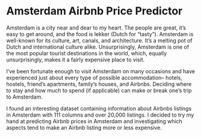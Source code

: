 # Amsterdam Airbnb Price Predictor 

Amsterdam is a city near and dear to my heart. The people are great, it’s easy to get around, and the food is lekker (Dutch for “tasty”). Amsterdam is well-known for its culture, art, canals, and architecture. It’s a melting pot of Dutch and international culture alike. Unsurprisingly, Amsterdam is one of the most popular tourist destinations in the world, which, equally unsurprisingly, makes it a fairly expensive place to visit.

I’ve been fortunate enough to visit Amsterdam on many occasions and have experienced just about every type of possible accommodation– hotels, hostels, friend’s apartments, family’s houses, and Airbnbs. Deciding where to stay and how much to spend (if applicable) can make or break one’s trip to Amsterdam.

I found an interesting dataset containing information about Airbnbs listings in Amsterdam with 111 columns and over 20,000 listings. I decided to try my hand at predicting Airbnb prices in Amsterdam and investigating which aspects tend to make an Airbnb listing more or less expensive.

